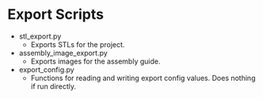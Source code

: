 # Export Scripts

* stl_export.py
    * Exports STLs for the project.
* assembly_image_export.py
    * Exports images for the assembly guide.
* export_config.py
    * Functions for reading and writing export config values. Does nothing if run directly.
